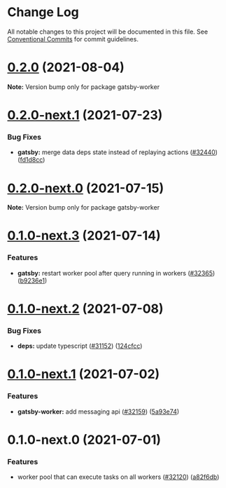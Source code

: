 # Change Log

All notable changes to this project will be documented in this file.
See [Conventional Commits](https://conventionalcommits.org) for commit guidelines.

# [0.2.0](https://github.com/gatsbyjs/gatsby/compare/gatsby-worker@0.2.0-next.1...gatsby-worker@0.2.0) (2021-08-04)

**Note:** Version bump only for package gatsby-worker

# [0.2.0-next.1](https://github.com/gatsbyjs/gatsby/compare/gatsby-worker@0.2.0-next.0...gatsby-worker@0.2.0-next.1) (2021-07-23)

### Bug Fixes

- **gatsby:** merge data deps state instead of replaying actions ([#32440](https://github.com/gatsbyjs/gatsby/issues/32440)) ([fd1d8cc](https://github.com/gatsbyjs/gatsby/commit/fd1d8ccc8dd27c316d24f91475a24702d228910c))

# [0.2.0-next.0](https://github.com/gatsbyjs/gatsby/compare/gatsby-worker@0.1.0-next.3...gatsby-worker@0.2.0-next.0) (2021-07-15)

**Note:** Version bump only for package gatsby-worker

# [0.1.0-next.3](https://github.com/gatsbyjs/gatsby/compare/gatsby-worker@0.1.0-next.2...gatsby-worker@0.1.0-next.3) (2021-07-14)

### Features

- **gatsby:** restart worker pool after query running in workers ([#32365](https://github.com/gatsbyjs/gatsby/issues/32365)) ([b9236e1](https://github.com/gatsbyjs/gatsby/commit/b9236e16aac8c889c526571738c716cfb520043d))

# [0.1.0-next.2](https://github.com/gatsbyjs/gatsby/compare/gatsby-worker@0.1.0-next.1...gatsby-worker@0.1.0-next.2) (2021-07-08)

### Bug Fixes

- **deps:** update typescript ([#31152](https://github.com/gatsbyjs/gatsby/issues/31152)) ([124cfcc](https://github.com/gatsbyjs/gatsby/commit/124cfcc4cd42a50a992dde5b420610f290227a78))

# [0.1.0-next.1](https://github.com/gatsbyjs/gatsby/compare/gatsby-worker@0.1.0-next.0...gatsby-worker@0.1.0-next.1) (2021-07-02)

### Features

- **gatsby-worker:** add messaging api ([#32159](https://github.com/gatsbyjs/gatsby/issues/32159)) ([5a93e74](https://github.com/gatsbyjs/gatsby/commit/5a93e7485b2718b44a59e595c5b1e896fe9802cb))

# 0.1.0-next.0 (2021-07-01)

### Features

- worker pool that can execute tasks on all workers ([#32120](https://github.com/gatsbyjs/gatsby/issues/32120)) ([a82f6db](https://github.com/gatsbyjs/gatsby/commit/a82f6dbe354f2e82a5d944727622ddb0bb44e05d))
